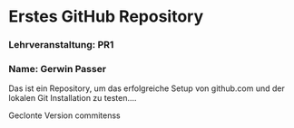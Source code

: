 # Erstes GitHub Repository
### Lehrveranstaltung: PR1
### Name: Gerwin Passer

Das ist ein Repository, um das erfolgreiche Setup von 
github.com und der lokalen Git Installation zu testen....

Geclonte Version commitenss
